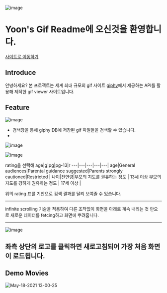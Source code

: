 ![image](https://user-images.githubusercontent.com/80259925/118587779-249cb200-b7d8-11eb-9842-bf0ffcc8ea84.png)

# Yoon's Gif Readme에 오신것을 환영합니다.
[사이트로 이동하기](https://zerozoo-front.github.io/YoonGif/)

## Introduce
안녕하세요? 본 프로젝트는 세계 최대 규모의 gif 사이트 
[giphy](https://giphy.com/)에서 제공하는 API를 활용해 제작한 gif viewer 사이트입니다.



## Feature
![image](https://user-images.githubusercontent.com/80259925/118587085-e94db380-b7d6-11eb-914a-279bc65b2888.png)
- 검색창을 통해 giphy DB에 저장된 gif 파일들을 검색할 수 있습니다.
-
![image](https://user-images.githubusercontent.com/80259925/118587131-02566480-b7d7-11eb-9701-369d55690eed.png)

![image](https://user-images.githubusercontent.com/80259925/118587137-04202800-b7d7-11eb-91f6-0c2225d9c57c.png)

rating을 선택해
age|g|pg|pg-13|r
---|---|---|---|---|
age|General audiences|Parental guidance suggested|Parents strongly cautioned|Restricted | 
나이|전연령|부모의 지도를 권유하는 정도 | 13세 이상 부모의 지도를 강하게 권유하는 정도 | 17세 이상 | 

위의 rating 표를 기반으로 검색 결과를 달리 보여줄 수 있습니다.

---
infinite scrolling 기술을 적용하여 다른 조작없이 화면을 아래로 계속 내리는 것 만으로 새로운 데이터를 fetcing하고 화면에 뿌려줍니다.

---
![image](https://user-images.githubusercontent.com/80259925/118587779-249cb200-b7d8-11eb-9842-bf0ffcc8ea84.png)

좌측 상단의 로고를 클릭하면 새로고침되어 가장 처음 화면이 로드됩니다.
---
## Demo Movies
![May-18-2021 13-00-25](https://user-images.githubusercontent.com/80259925/118588388-3f235b00-b7d9-11eb-9a2a-4207250e5b4c.gif)
